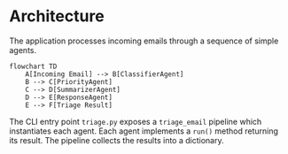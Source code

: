 # Architecture

The application processes incoming emails through a sequence of simple agents.

```mermaid
flowchart TD
    A[Incoming Email] --> B[ClassifierAgent]
    B --> C[PriorityAgent]
    C --> D[SummarizerAgent]
    D --> E[ResponseAgent]
    E --> F[Triage Result]
```

The CLI entry point `triage.py` exposes a `triage_email` pipeline which instantiates each agent. Each agent implements a `run()` method returning its result. The pipeline collects the results into a dictionary.
